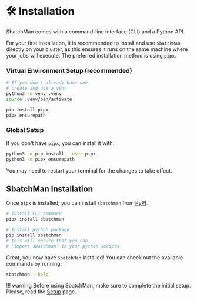 # 🛠️ Installation

SbatchMan comes with a command-line interface (CLI) and a Python API. 

For your first installation, it is recommended to install and use `SbatchMan` directly on your cluster, as this ensures it runs on the same machine where your jobs will execute. The preferred installation method is using `pipx`.

### Virtual Environment Setup (recommended)

```bash
# If you don't already have one,
# create and use a venv
python3 -m venv .venv
source .venv/bin/activate

pip install pipx
pipx ensurepath
```

### Global Setup

If you don't have `pipx`, you can install it with:

```bash
python3 -m pip install --user pipx
python3 -m pipx ensurepath
```

You may need to restart your terminal for the changes to take effect.

## SbatchMan Installation

Once `pipx` is installed, you can install `sbatchman` from [PyPI](https://pypi.org/project/sbatchman/):
```bash
# Install CLI command
pipx install sbatchman

# Install python package
pip install sbatchman
# this will ensure that you can
# 'import sbatchman' in your python scripts
```

Great, you now have `SbatchMan` installed! You can check out the available commands by running:
```bash
sbatchman --help
```

!!! warning 
    Before using SbatchMan, make sure to complete the initial setup. Please, read the [Setup](setup.md) page.